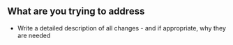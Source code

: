 ## What are you trying to address

- Write a detailed description of all changes - and if appropriate, why they are needed

